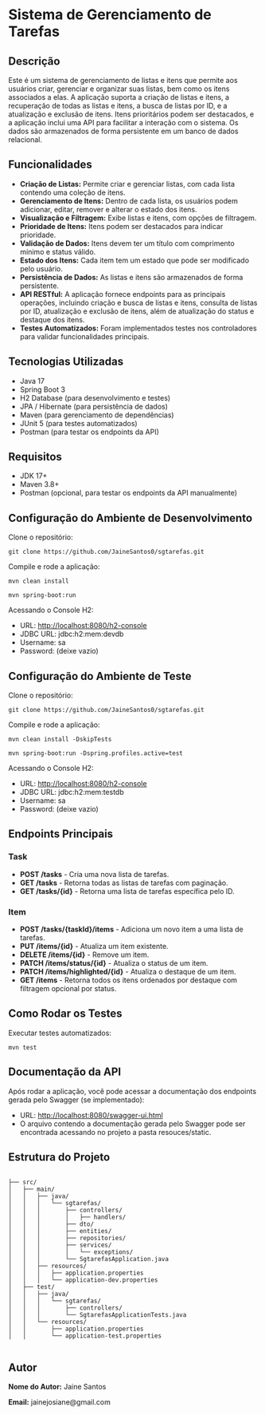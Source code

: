 <h1>Sistema de Gerenciamento de Tarefas</h1>

 <h2>Descrição</h2>
    <p>
        Este é um sistema de gerenciamento de listas e itens que permite aos usuários criar, gerenciar e organizar suas listas, bem como os itens associados a elas. A aplicação suporta a criação de listas e itens, a recuperação de todas as listas e itens, a busca de listas por ID, e a atualização e exclusão de itens. Itens prioritários podem ser destacados, e a aplicação inclui uma API para facilitar a interação com o sistema. Os dados são armazenados de forma persistente em um banco de dados relacional.
    </p>

 <h2>Funcionalidades</h2>
    <ul>
        <li><strong>Criação de Listas:</strong> Permite criar e gerenciar listas, com cada lista contendo uma coleção de itens.</li>
        <li><strong>Gerenciamento de Itens:</strong> Dentro de cada lista, os usuários podem adicionar, editar, remover e alterar o estado dos itens.</li>
        <li><strong>Visualização e Filtragem:</strong> Exibe listas e itens, com opções de filtragem.</li>
        <li><strong>Prioridade de Itens:</strong> Itens podem ser destacados para indicar prioridade.</li>
        <li><strong>Validação de Dados:</strong> Itens devem ter um título com comprimento mínimo e status válido.</li>
        <li><strong>Estado dos Itens:</strong> Cada item tem um estado que pode ser modificado pelo usuário.</li>
        <li><strong>Persistência de Dados:</strong> As listas e itens são armazenados de forma persistente.</li>
        <li><strong>API RESTful:</strong> A aplicação fornece endpoints para as principais operações, incluindo criação e busca de listas e itens, consulta de listas por ID, atualização e exclusão de itens, além de atualização do status e destaque dos itens.</li>
        <li><strong>Testes Automatizados:</strong> Foram implementados testes nos controladores para validar funcionalidades principais.</li>
    </ul>

  <h2>Tecnologias Utilizadas</h2>
    <ul>
        <li>Java 17</li>
        <li>Spring Boot 3</li>
        <li>H2 Database (para desenvolvimento e testes)</li>
        <li>JPA / Hibernate (para persistência de dados)</li>
        <li>Maven (para gerenciamento de dependências)</li>
        <li>JUnit 5 (para testes automatizados)</li>
        <li>Postman (para testar os endpoints da API)</li>
    </ul>

  <h2>Requisitos</h2>
    <ul>
        <li>JDK 17+</li>
        <li>Maven 3.8+</li>
        <li>Postman (opcional, para testar os endpoints da API manualmente)</li>
    </ul>

  <h2>Configuração do Ambiente de Desenvolvimento</h2>
    <p>Clone o repositório:</p>
    <pre width="2" height="2"><code>git clone https://github.com/JaineSantos0/sgtarefas.git</code></pre>

  <p>Compile e rode a aplicação:</p>
    <pre><code>mvn clean install</code></pre>
    <pre><code>mvn spring-boot:run</code></pre>

  <p>Acessando o Console H2:</p>
    <ul>
        <li>URL: <a href="http://localhost:8080/h2-console">http://localhost:8080/h2-console</a></li>
        <li>JDBC URL: jdbc:h2:mem:devdb</li>
        <li>Username: sa</li>
        <li>Password: (deixe vazio)</li>
    </ul>

  <h2>Configuração do Ambiente de Teste</h2>
    <p>Clone o repositório:</p>
    <pre><code>git clone https://github.com/JaineSantos0/sgtarefas.git</code></pre>

  <p>Compile e rode a aplicação:</p>
    <pre><code>mvn clean install -DskipTests</code></pre>
    <pre><code>mvn spring-boot:run -Dspring.profiles.active=test</code></pre>

  <p>Acessando o Console H2:</p>
    <ul>
        <li>URL: <a href="http://localhost:8080/h2-console">http://localhost:8080/h2-console</a></li>
        <li>JDBC URL: jdbc:h2:mem:testdb</li>
        <li>Username: sa</li>
        <li>Password: (deixe vazio)</li>
    </ul>

  <h2>Endpoints Principais</h2>
    <h3>Task</h3>
    <ul>
        <li><strong>POST /tasks</strong> - Cria uma nova lista de tarefas.</li>
        <li><strong>GET /tasks</strong> - Retorna todas as listas de tarefas com paginação.</li>
        <li><strong>GET /tasks/{id}</strong> - Retorna uma lista de tarefas específica pelo ID.</li>
    </ul>

  <h3>Item</h3>
    <ul>
        <li><strong>POST /tasks/{taskId}/items</strong> - Adiciona um novo item a uma lista de tarefas.</li>
        <li><strong>PUT /items/{id}</strong> - Atualiza um item existente.</li>
        <li><strong>DELETE /items/{id}</strong> - Remove um item.</li>
        <li><strong>PATCH /items/status/{id}</strong> - Atualiza o status de um item.</li>
        <li><strong>PATCH /items/highlighted/{id}</strong> - Atualiza o destaque de um item.</li>
        <li><strong>GET /items</strong> - Retorna todos os itens ordenados por destaque com filtragem opcional por status.</li>
    </ul>

  <h2>Como Rodar os Testes</h2>
    <p>Executar testes automatizados:</p>
    <pre><code>mvn test</code></pre>

  <h2>Documentação da API</h2>
    <p>Após rodar a aplicação, você pode acessar a documentação dos endpoints gerada pelo Swagger (se implementado):</p>
    <ul>
        <li>URL: <a href="http://localhost:8080/swagger-ui.html">http://localhost:8080/swagger-ui.html</a></li>
      <li>O arquivo contendo a documentação gerada pelo Swagger pode ser encontrada acessando no projeto a pasta resouces/static.</li>
    </ul>

  <h2>Estrutura do Projeto</h2>
    <pre><code>
├── src/
│   ├── main/
│   │   ├── java/
│   │   │   └── sgtarefas/
│   │   │       ├── controllers/
│   │   │       │   ├── handlers/ 
│   │   │       ├── dto/
│   │   │       ├── entities/
│   │   │       ├── repositories/
│   │   │       ├── services/
│   │   │       │   └── exceptions/
│   │   │       └── SgtarefasApplication.java
│   │   ├── resources/
│   │   │   ├── application.properties
│   │   │   └── application-dev.properties
│   ├── test/
│   │   ├── java/
│   │   │   └── sgtarefas/
│   │   │       ├── controllers/
│   │   │       └── SgtarefasApplicationTests.java
│   │   └── resources/
│   │       ├── application.properties
│   │       └── application-test.properties
    </code></pre>

  <h2>Autor</h2>
    <p><strong>Nome do Autor:</strong> Jaine Santos</p>
    <p><strong>Email:</strong> jainejosiane@gmail.com</p>
